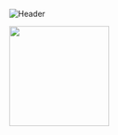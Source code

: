 
![Header](/header.png)

<!-- <a target="_blank" href="mailto:valerio.dandrea@lngs.infn.it">
  <img align="left" alt="Gmail" width="22px" src="https://cdn.jsdelivr.net/npm/simple-icons@v3/icons/gmail.svg" />
</a> -->

<!-- <a target="_blank" href="https://www.linkedin.com/in/cecilia-ferrari-3b045a186">
  <img align="left" alt="LinkdeIN" width="22px" src="https://cdn.jsdelivr.net/npm/simple-icons@v3/icons/linkedin.svg" />
</a>
-->

<img height="180em" src="https://github-readme-stats.vercel.app/api?username=valerioda&show_icons=true&hide_border=true&&count_private=true&include_all_commits=true" />



<!--
**cecilia-ferrari/cecilia-ferrari** is a ✨ _special_ ✨ repository because its `README.md` (this file) appears on your GitHub profile.
### Hi there 👋
Here are some ideas to get you started:

- 🔭 I’m currently working on ...
- 🌱 I’m currently learning ...
- 👯 I’m looking to collaborate on ...
- 🤔 I’m looking for help with ...
- 💬 Ask me about ...
- 📫 How to reach me: ...
- 😄 Pronouns: ...
- ⚡ Fun fact: ...
-->
